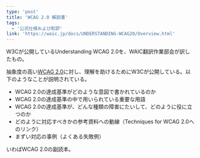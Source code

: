```yaml
---
type: 'post'
title: 'WCAG 2.0 解説書'
tags:
  - '公式仕様および和訳'
link: 'https://waic.jp/docs/UNDERSTANDING-WCAG20/Overview.html'
---
```

<p>W3Cが公開しているUnderstanding WCAG 2.0を、WAIC翻訳作業部会が訳したもの。</p>
<p>抽象度の高い<a href="https://waic.jp/docs/WCAG20/Overview.html">WCAG 2.0</a>に対し、理解を助けるためにW3Cが公開している。以下のようなことが説明されている。</p>

<ul>
	<li>WCAG 2.0の達成基準がどのような意図で書かれているのか</li>
	<li>WCAG 2.0の達成基準の中で用いられている重要な用語</li>
	<li>WCAG 2.0の達成基準が、どんな種類の障害にたいして、どのように役に立つのか</li>
	<li>どのように対応すべきかの参考資料への動線（Techniques for WCAG 2.0へのリンク）</li>
	<li>まずい対応の事例（よくある失敗例）</li>
</ul>

<p>いわばWCAG 2.0の副読本。</p>